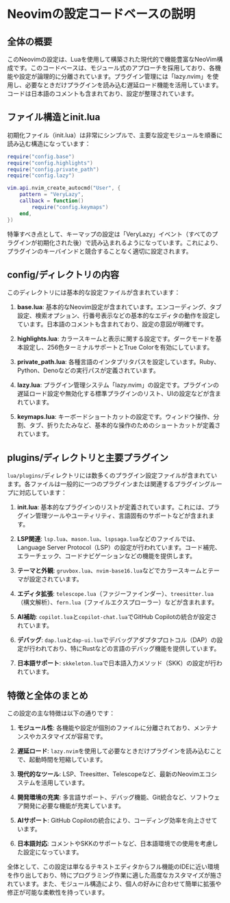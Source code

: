 # Neovimの設定コードベースの説明

## 全体の概要

このNeovimの設定は、Luaを使用して構築された現代的で機能豊富なNeoVim構成です。このコードベースは、モジュール式のアプローチを採用しており、各機能や設定が論理的に分離されています。プラグイン管理には「lazy.nvim」を使用し、必要なときだけプラグインを読み込む遅延ロード機能を活用しています。コードは日本語のコメントも含まれており、設定が整理されています。

## ファイル構造とinit.lua

初期化ファイル（init.lua）は非常にシンプルで、主要な設定モジュールを順番に読み込む構造になっています：

```lua
require("config.base")
require("config.highlights")
require("config.private_path")
require("config.lazy")

vim.api.nvim_create_autocmd("User", {
	pattern = "VeryLazy",
	callback = function()
		require("config.keymaps")
	end,
})
```

特筆すべき点として、キーマップの設定は「VeryLazy」イベント（すべてのプラグインが初期化された後）で読み込まれるようになっています。これにより、プラグインのキーバインドと競合することなく適切に設定されます。

## config/ディレクトリの内容

このディレクトリには基本的な設定ファイルが含まれています：

1. **base.lua**: 基本的なNeovim設定が含まれています。エンコーディング、タブ設定、検索オプション、行番号表示などの基本的なエディタの動作を設定しています。日本語のコメントも含まれており、設定の意図が明確です。

2. **highlights.lua**: カラースキームと表示に関する設定です。ダークモードを基本設定し、256色ターミナルサポートとTrue Colorを有効にしています。

3. **private_path.lua**: 各種言語のインタプリタパスを設定しています。Ruby、Python、Denoなどの実行パスが定義されています。

4. **lazy.lua**: プラグイン管理システム「lazy.nvim」の設定です。プラグインの遅延ロード設定や無効化する標準プラグインのリスト、UIの設定などが含まれています。

5. **keymaps.lua**: キーボードショートカットの設定です。ウィンドウ操作、分割、タブ、折りたたみなど、基本的な操作のためのショートカットが定義されています。

## plugins/ディレクトリと主要プラグイン

`lua/plugins/`ディレクトリには数多くのプラグイン設定ファイルが含まれています。各ファイルは一般的に一つのプラグインまたは関連するプラグイングループに対応しています：

1. **init.lua**: 基本的なプラグインのリストが定義されています。これには、プラグイン管理ツールやユーティリティ、言語固有のサポートなどが含まれます。

2. **LSP関連**: `lsp.lua`、`mason.lua`、`lspsaga.lua`などのファイルでは、Language Server Protocol（LSP）の設定が行われています。コード補完、エラーチェック、コードナビゲーションなどの機能を提供します。

3. **テーマと外観**: `gruvbox.lua`、`nvim-base16.lua`などでカラースキームとテーマが設定されています。

4. **エディタ拡張**: `telescope.lua`（ファジーファインダー）、`treesitter.lua`（構文解析）、`fern.lua`（ファイルエクスプローラー）などが含まれます。

5. **AI補助**: `copilot.lua`と`copilot-chat.lua`でGitHub Copilotの統合が設定されています。

6. **デバッグ**: `dap.lua`と`dap-ui.lua`でデバッグアダプタプロトコル（DAP）の設定が行われており、特にRustなどの言語のデバッグ機能を提供しています。

7. **日本語サポート**: `skkeleton.lua`で日本語入力メソッド（SKK）の設定が行われています。

## 特徴と全体のまとめ

この設定の主な特徴は以下の通りです：

1. **モジュール性**: 各機能や設定が個別のファイルに分離されており、メンテナンスやカスタマイズが容易です。

2. **遅延ロード**: `lazy.nvim`を使用して必要なときだけプラグインを読み込むことで、起動時間を短縮しています。

3. **現代的なツール**: LSP、Treesitter、Telescopeなど、最新のNeovimエコシステムを活用しています。

4. **開発環境の充実**: 多言語サポート、デバッグ機能、Git統合など、ソフトウェア開発に必要な機能が充実しています。

5. **AIサポート**: GitHub Copilotの統合により、コーディング効率を向上させています。

6. **日本語対応**: コメントやSKKのサポートなど、日本語環境での使用を考慮した設定になっています。

全体として、この設定は単なるテキストエディタからフル機能のIDEに近い環境を作り出しており、特にプログラミング作業に適した高度なカスタマイズが施されています。また、モジュール構造により、個人の好みに合わせて簡単に拡張や修正が可能な柔軟性を持っています。
